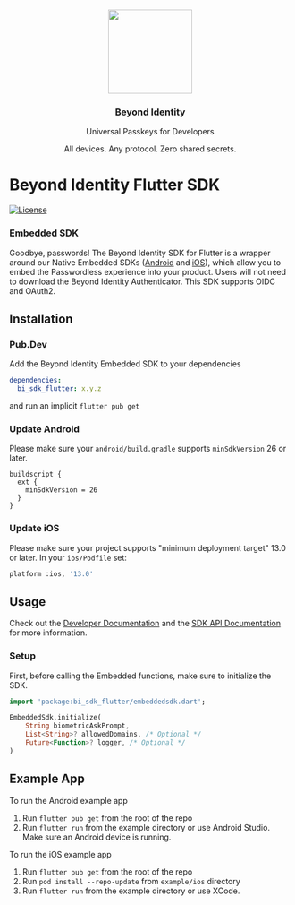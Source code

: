 <p align="center">
   <br/>
   <a href="https://developers.beyondidentity.com" target="_blank"><img src="https://user-images.githubusercontent.com/238738/178780350-489309c5-8fae-4121-a20b-562e8025c0ee.png" width="150px" ></a>
   <h3 align="center">Beyond Identity</h3>
   <p align="center">Universal Passkeys for Developers</p>
   <p align="center">
   All devices. Any protocol. Zero shared secrets.
   </p>
</p>

# Beyond Identity Flutter SDK

[![License](https://img.shields.io/badge/License-Apache%202.0-blue.svg)](https://opensource.org/licenses/Apache-2.0)

### Embedded SDK

Goodbye, passwords! The Beyond Identity SDK for Flutter is a wrapper around our Native Embedded SDKs ([Android](https://github.com/gobeyondidentity/bi-sdk-android) and [iOS](https://github.com/gobeyondidentity/bi-sdk-swift)), which allow you to embed the Passwordless experience into your product. Users will not need to download the Beyond Identity Authenticator. This SDK supports OIDC and OAuth2.

## Installation

### Pub.Dev

Add the Beyond Identity Embedded SDK to your dependencies

```yaml
dependencies:
  bi_sdk_flutter: x.y.z
```

and run an implicit `flutter pub get`

### Update Android

Please make sure your `android/build.gradle` supports `minSdkVersion` 26 or later.

```
buildscript {
  ext {
    minSdkVersion = 26
  }
}
```

### Update iOS

Please make sure your project supports "minimum deployment target" 13.0 or later.
In your `ios/Podfile` set:

```sh
platform :ios, '13.0'
```

## Usage

Check out the [Developer Documentation](https://developer.beyondidentity.com) and the [SDK API Documentation](https://gobeyondidentity.github.io/bi-sdk-flutter/) for more information.

### Setup

First, before calling the Embedded functions, make sure to initialize the SDK.

```dart
import 'package:bi_sdk_flutter/embeddedsdk.dart';

EmbeddedSdk.initialize(
    String biometricAskPrompt,
    List<String>? allowedDomains, /* Optional */
    Future<Function>? logger, /* Optional */
)
```

## Example App
To run the Android example app
1. Run `flutter pub get` from the root of the repo
2. Run `flutter run` from the example directory or use Android Studio. Make sure an Android device is running.

To run the iOS example app
1. Run `flutter pub get` from the root of the repo
2. Run `pod install --repo-update` from `example/ios` directory
3. Run `flutter run` from the example directory or use XCode.
